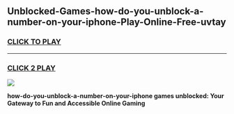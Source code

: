 
## Unblocked-Games-how-do-you-unblock-a-number-on-your-iphone-Play-Online-Free-uvtay
<h3>
<a href="https://premium76.site?title=how-do-you-unblock-a-number-on-your-iphone&ref=26A">CLICK TO PLAY</a></h3>
<hr>

<h3>
<a href="https://premium76.site?title=how-do-you-unblock-a-number-on-your-iphone&ref=26A">CLICK 2 PLAY</a>
  
</h3>

<a href="https://premium76.site?title=how-do-you-unblock-a-number-on-your-iphone&ref=26A"><img src="https://clearcache.store/games.png"></a>


**how-do-you-unblock-a-number-on-your-iphone games unblocked: Your Gateway to Fun and Accessible Online Gaming**
